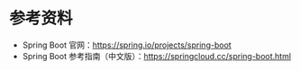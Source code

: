 # 参考资料

- Spring Boot 官网：<https://spring.io/projects/spring-boot>
- Spring Boot 参考指南（中文版）：<https://springcloud.cc/spring-boot.html>

